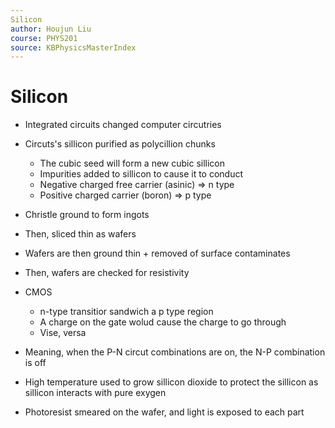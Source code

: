 ```yaml
---
Silicon
author: Houjun Liu
course: PHYS201
source: KBPhysicsMasterIndex
---
```


# Silicon
- Integrated circuits changed computer circutries
- Circuts's sillicon purified as polycillion chunks
	- The cubic seed will form a new cubic sillicon
	- Impurities added to sillicon to cause it to conduct
	- Negative charged free carrier (asinic) => n type
	- Positive charged carrier  (boron) => p type
- Christle ground to form ingots
- Then, sliced thin as wafers
- Wafers are then ground thin + removed of surface contaminates
- Then, wafers are checked for resistivity

-   CMOS
	-  n-type transitior sandwich a p type region
	-  A charge on the gate wolud cause the charge to go through
	- Vise, versa
- Meaning, when the P-N circut combinations are on, the N-P combination is off   
- High temperature used to grow sillicon dioxide to protect the sillicon as sillicon interacts with pure exygen
- Photoresist smeared on the wafer, and light is exposed to each part 


